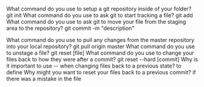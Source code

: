 What command do you use to setup a git repository inside of your folder?
git init
What command do you use to ask git to start tracking a file?
git add 
What command do you use to ask git to move your file from the staging area to the repository?
git commit -m "description"

What command do you use to pull any changes from the master repository into your local repository?
git pull origin master
What command do you use to unstage a file?
git reset [file]
What command do you use to change your files back to how they were after a commit?
git reset --hard [commit]
Why is it important to use -- when changing files back to a previous state?
to define 
Why might you want to reset your files back to a previous commit?
if there was a mistake in the file

